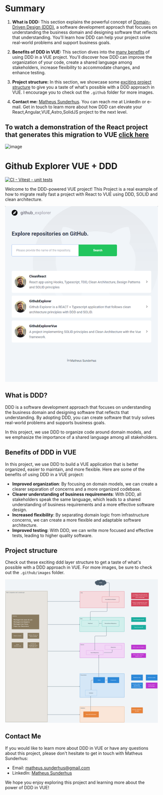 # Summary

1. **What is DDD:**
   This section explains the powerful concept of [Domain-Driven Design (DDD)](#what-is-ddd), a software development approach that focuses on understanding the business domain and designing software that reflects that understanding. You'll learn how DDD can help your project solve real-world problems and support business goals.

2. **Benefits of DDD in VUE:** This section dives into the [many benefits](#benefits-of-ddd-in-VUE) of using DDD in a VUE project. You'll discover how DDD can improve the organization of your code, create a shared language among stakeholders, increase flexibility to accommodate changes, and enhance testing.

3. **Project structure:** In this section, we showcase some [exciting project structure](#project-structure) to give you a taste of what's possible with a DDD approach in VUE. I encourage you to check out the `.github` folder for more images.

4. **Contact me:** [Matheus Sunderhus](#contact-me). You can reach me at LinkedIn or e-mail. Get in touch to learn more about how DDD can elevate your React,Angular,VUE,Astro,SolidJS project to the next level.

## To watch a demonstration of the React project that generates this migration to VUE [click here](https://youtu.be/3_w_MLb0zuU?si=s-26GebryxTBLA1q)

![image](https://github.com/sunderhus/GithubExplorer/assets/44003532/20b4a995-5161-4ccd-b7cf-0cd48c961ff1)

# Github Explorer VUE + DDD

[![CI - Vitest - unit tests](https://github.com/sunderhus/GithubExplorerVue/actions/workflows/test.yaml/badge.svg?branch=dev)](https://github.com/sunderhus/GithubExplorerVue/actions/workflows/test.yaml)

Welcome to the DDD-powered VUE project! This Project is a real example of how to migrate really fast a project with React to VUE using DDD, SOLID and clean architecture.

<p align="center">
  <img styles="display:flex; align-self:center;" src="./.github/images/project-home.png">
</p>

## What is DDD?

DDD is a software development approach that focuses on understanding the business domain and designing software that reflects that understanding. By adopting DDD, you can create software that truly solves real-world problems and supports business goals.

In this project, we use DDD to organize code around domain models, and we emphasize the importance of a shared language among all stakeholders.

## Benefits of DDD in VUE

In this project, we use DDD to build a VUE application that is better organized, easier to maintain, and more flexible. Here are some of the benefits of using DDD in a VUE project:

- **Improved organization**: By focusing on domain models, we can create a clearer separation of concerns and a more organized codebase.
- **Clearer understanding of business requirements**: With DDD, all stakeholders speak the same language, which leads to a shared understanding of business requirements and a more effective software design.
- **Increased flexibility**: By separating domain logic from infrastructure concerns, we can create a more flexible and adaptable software architecture.
- **Improved testing**: With DDD, we can write more focused and effective tests, leading to higher quality software.

## Project structure

Check out these exciting ddd layer structure to get a taste of what's possible with a DDD approach in VUE. For more images, be sure to check out the `.github/images` folder.

![Screenshot 1](./.github/images/ddd-layers.png)

## Contact Me

If you would like to learn more about DDD in VUE or have any questions about this project, please don't hesitate to get in touch with Matheus Sunderhus:

- Email: [matheus.sunderhus@gmail.com](mailto:matheus.sunderhus@gmail.com)
- LinkedIn: [Matheus Sunderhus](https://www.linkedin.com/in/matheus-sunderhus/)

We hope you enjoy exploring this project and learning more about the power of DDD in VUE!
